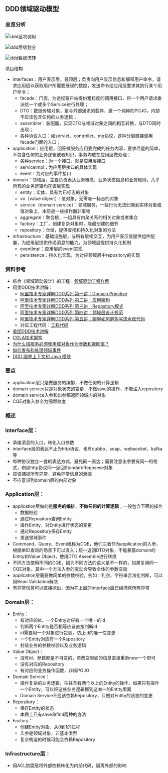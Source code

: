 ## DDD领域驱动模型
### 总览分析

![ddd层次调用](./images/ddd层次调用.png)

![ddd层级划分](./images/ddd层级划分.png)

![ddd数据流转](./images/ddd数据流转.png)

项目结构

- interfaces：用户表示层，最顶层；负责向用户显示信息和解释用户命令，请求应用层以获取用户所需要展现的数据，发送命令给应用层要求其执行某个用户命令；
  - facade：门面，为远程客户端提供粗粒度的调用接口，将一个用户请求委派给一个或多个Service进行处理；
  - DTO：数据传输对象，是与外部通讯的载体，是一个纯粹的POJO，内部不应该包含任何的业务逻辑；
  - assembler：装配器，实现DTO与领域对象之间的相互转换，与DTO同时出现；
  - 各种协议入口：如servlet、controller、mq协议，这种分层直接调用facade门面的入口；
- application：应用层，回答微服务应用要完成的任务内容，要求尽量的简单，不包含任何的业务逻辑或者知识，事务均放在应用层做处理；
  - 各种service：为一个接口，就是应用层接口
  - serviceImpl：为应用层接口的具体实现
  - event：为对应的事件接口
- domain：领域层，主要负责表达业务概念，业务状态信息和业务规则，几乎所有的业务逻辑均在该层实现
  - entity：实体，具有为已标志的对象
  - vo（value object）：值对象，无需唯一标志的对象
  - service（domain service）：领域服务，一些行为无法归类到实体对象或值对象上，本质是一些操作而非事物
  - aggregate：聚合根，一组具有内聚关系的相关对象或者集合
  - factory：工厂，创建复杂对象时，隐藏创建的细节
  - repository：仓储，提供查找和持久化对象的方法
- infrastructure：基础设施层，与所有层相交互，为用户表示层提供组件配置，为应用层提供传递消息的能力，为领域层提供持久化机制
  - eventImpl：应用层的event实现
  - persistence：持久化实现，为对应领域层中repository的实现

### 资料参考
- 结合《领域驱动设计》的工程：[领域驱动工程样例](https://github.com/citerus/dddsample-core)
- 阿里DDD技术讲解：
	- [阿里技术专家详解DDD系列 第一讲：Domain Primitive](https://juejin.cn/post/6844904177207001101)
	- [阿里技术专家详解DDD系列 第二讲：应用架构](https://juejin.cn/post/6844904201575743495)
	- [阿里技术专家详解DDD系列 第三讲：Repository模式](https://juejin.cn/post/6845166890554228744)
	- [阿里技术专家详解DDD系列 第四讲：领域层设计规范](https://juejin.cn/post/6912228908075057166)
	- [阿里技术专家详解DDD系列 第五讲：聊聊如何避免写流水账代码](https://juejin.cn/post/6953141151931039758)
	- 对应工程代码：[工程代码](https://github.com/Air433/dddbook)
- [美团DDD技术讲解](https://developer.aliyun.com/article/319159)
- [COLA技术架构](https://github.com/alibaba/COLA)
- [为什么域服务必须使用域对象作为参数和返回值？](https://stackoverflow.com/questions/14326230/why-must-domain-services-use-domain-objects-as-parameters-and-return-values)
- [如何发布和处理领域事件](http://www.kamilgrzybek.com/design/how-to-publish-and-handle-domain-events/)
- [DDD 限界上下文和 Java 模块](https://www.baeldung.com/java-modules-ddd-bounded-contexts)

### 要点
- application层只是做服务的编排，不做任何的计算逻辑
- domain service只是对象状态的变更，不做save的操作，不能注入repository
- domain service入参和出参都返回领域内的对象
- CQE对象入参全为细颗粒度

### 概述
### Interface层：
- 承接消息的入口，转化入口参数
- interface层的表达不止为http协议，也有dubbo、soap、websocket、kafka等
- 每种协议独立一套的表达方式，避免同一表达；需要注意出参要有同一的格式，例如http协议同一返回StandardReposese对象
- 应该捕捉所有异常，避免异常信息的泄漏
- 不应意识到domain层的内部对象

### Application层：
- application层做的是**服务的编排**，**不做任何的计算逻辑**；一般包含下面的操作
	- 数据校验
	- 通过Repository查询Entity
	- 操作Entity，对Entity进行状态的变更
	- 通过Repository保存Entity
	- 发送领域事件
- Command、Query、Event统称为CQE，他们三者作为application的入参，根据单ID查询的场景下可以直入；统一返回DTO对象，不能暴露domain的Entity和Value Object，使用DTO Assemble进行转换
- 不同方法使用不同的CQE，因为不同方法的语义是不一样的，如果复用同一CQE对象，其中一个方法入参的变动会导致全体的参数变动
- application层需要做简单的参数校验，例如：判空、字符串合法化判断，可以用Bean Validation解决
- 有异常信息可以直接抛出，因为在上层的interface层已经捕获所有异常

### Domain层：
- Entity：
	- 有对应的id，一个Entity对应有一个唯一的id
	- 判断两个Entity是否相等应该直接判断id
	- id需要用一个对象进行包裹，防止id的唯一性变更
	- 一个Entity对应有一个Repository
	- 封装业务的参数校验以及业务逻辑
- Value Object：
	- 没有id，参数都是不可变的，若改变里面的信息直接重新new一个即可
	- 没有对应的Repository
	- 有对应的业务操作函数，非纯POJO
- Domain Service：
	- 操作复杂的业务逻辑，往往含有两个以上的Entity的操作，如果只有操作一个Entity，可以把这些业务逻辑挪到这唯一的Entity里面
	- Domain Service不应该依赖Repository，只做对Entity的状态的变更
- Repository：
	- 保存Entity的状态
	- 本质上只有save和find两种的方法
- Factory：
	- 创建Entity对象，从0到1的过程
	- 入参是领域对象，非基本类型
	- 复杂构造的时候可能会依赖Repository

### Infrastructure层：
- 用ACL防腐层将外部依赖转化为内部代码，隔离外部的影响